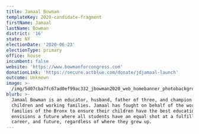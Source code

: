 ```yaml
---
title: Jamaal Bowman
templateKey: 2020-candidate-fragment
firstName: Jamaal
lastName: Bowman
district: '16'
state: NY
electionDate: '2020-06-23'
electionType: primary
office: house
incumbent: false
website: 'https://www.bowmanforcongress.com'
donationLink: 'https://secure.actblue.com/donate/jdjamaal-launch'
outcome: Unknown
image: >-
  /img/5d07cba7fc67ad0ef99ac332_jbowman2020_web_homebanner_photobackground_2400x1200.jpg
blurb: >-
  Jamaal Bowman is an educator, husband, father of three, and champion of
  children and working families. Jamaal has fought on behalf of the working
  families of the Bronx to ensure their children have the best education. He
  envisions a future where all students have an equal shot at a fulfilling life,
  career, and future, regardless of where they grew up.
---
```


